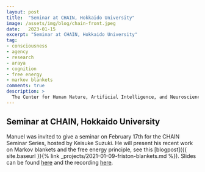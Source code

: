 ```yaml
---
layout: post
title:  "Seminar at CHAIN, Hokkaido University"
image: /assets/img/blog/chain-front.jpeg
date:   2023-01-15
excerpt: "Seminar at CHAIN, Hokkaido University"
tag:
- consciousness
- agency
- research
- araya
- cognition
- free energy
- markov blankets
comments: true
description: >
  The Center for Human Nature, Artificial Intelligence, and Neuroscience (CHAIN) - Hokkaido University, Sapporo, Japan hosts [regular seminars](https://www.chain.hokudai.ac.jp/events/) from researchers in areas including philosophy, machine learning, neuroscience, biology, dynamical systems and artificial intelligence and life.
---
```



## Seminar at CHAIN, Hokkaido University

Manuel was invited to give a seminar on February 17th for the CHAIN Seminar Series, hosted by Keisuke Suzuki. He will present his recent work on Markov blankets and the free energy principle, see this [blogpost]({{ site.baseurl }}{% link _projects/2021-01-09-friston-blankets.md %}). Slides can be found [here](/assets/pdf/presentations/CC_Tokyo.pdf) and the recording [here](https://youtu.be/yA-d1atSzWs?si=HlO4g3CrjQyvWrKv).
